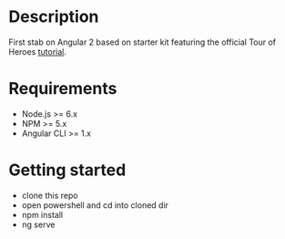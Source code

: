# Description

First stab on Angular 2 based on starter kit featuring the official Tour of Heroes [tutorial](https://angular.io/docs/ts/latest/tutorial/).

# Requirements

* Node.js >= 6.x
* NPM >= 5.x
* Angular CLI >= 1.x

# Getting started

* clone this repo
* open powershell and cd into cloned dir
* npm install
* ng serve
